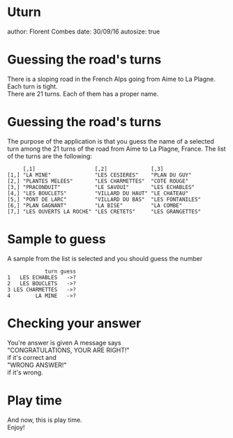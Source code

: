 Uturn
========================================================
author: Florent Combes
date: 30/09/16
autosize: true

Guessing the road's turns
========================================================

There is a sloping road in the French Alps going from Aime to La Plagne.  
Each turn is tight.  
There are 21 turns.
Each of them has a proper name.


Guessing the road's turns
========================================================

The purpose of the application is that you guess the name of a selected turn among the 21 turns of the road from Aime to La Plagne, France.
The list of the turns are the following:


```
     [,1]                   [,2]              [,3]            
[1,] "LA MINE"              "LES CESIERES"    "PLAN DU GUY"   
[2,] "PLANTES MELEES"       "LES CHARMETTES"  "COTE ROUGE"    
[3,] "PRACONDUIT"           "LE SAVOUI"       "LES ECHABLES"  
[4,] "LES BOUCLETS"         "VILLARD DU HAUT" "LE CHATEAU"    
[5,] "PONT DE LARC"         "VILLARD DU BAS"  "LES FONTANILES"
[6,] "PLAN GAGNANT"         "LA BISE"         "LA COMBE"      
[7,] "LES OUVERTS LA ROCHE" "LES CRETETS"     "LES GRANGETTES"
```

Sample to guess
========================================================
A sample from the list is selected and you should guess the number

```
            turn guess
1   LES ECHABLES   ->?
2   LES BOUCLETS   ->?
3 LES CHARMETTES   ->?
4        LA MINE   ->?
```

Checking your answer
========================================================
You're answer is given
A message says   
"CONGRATULATIONS, YOUR ARE RIGHT!"  
if it's correct and  
"WRONG ANSWER!"  
if it's wrong.

Play time
========================================================

And now, this is play time.   
Enjoy!
